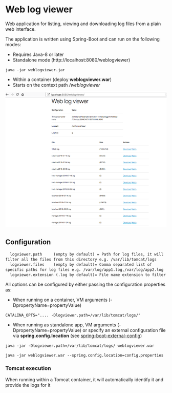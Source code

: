 # Web log viewer

Web application for listing, viewing and downloading log files from 
a plain web interface.

The application is written using Spring-Boot and can run on the following modes:

  -  Requires Java-8 or later
  -  Standalone mode (http://localhost:8080/weblogviewer) 
```
java -jar weblogviewer.jar
```
  -  Within a container (deploy __weblogviewer.war__)  
  -  Starts on the context path */weblogviewer*
  
 ![screenshot](./screenshot.png "screenshot")
  
## Configuration

```
  logviewer.path     (empty by default) = Path for log files, it will filter all the files from this directory e.g. /var/lib/tomcat/logs 
  logviewer.files    (empty by default)= Comma separated list of specific paths for log files e.g. /var/log/app1.log,/var/log/app2.log 
  logviewer.extension (.log by default)= File name extension to filter 
```

All options can be configured by either passing the configuration properties as:

  -  When running on a container, VM arguments (-DpropertyName=propertyValue)
  
```
CATALINA_OPTS=".... -Dlogviewer.path=/var/lib/tomcat/logs/"
```

  -  When running as standalone app, VM arguments (-DpropertyName=propertyValue) or specify an external configuration file via __spring.config.location__ (see [spring-boot-external-config](https://docs.spring.io/spring-boot/docs/current/reference/html/boot-features-external-config.html))
  
```
java -jar -Dlogviewer.path=/var/lib/tomcat/logs/ weblogviewer.war 
```

```
java -jar weblogviewer.war --spring.config.location=config.properties 
```

### Tomcat execution
When running within a Tomcat container, it will automatically identify it and provide the logs for it